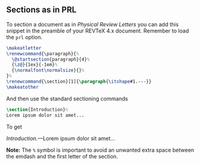 ## Sections as in PRL

To section a document as in _Physical Review Letters_ you can add this snippet in the preamble of your REVTeX 4.x document. Remember to load the `prl` option.

```latex
\makeatletter
\renewcommand{\paragraph}{%
  \@startsection{paragraph}{4}%
  {\z@}{1ex}{-1em}%
  {\normalfont\normalsize}{}%
}%
\renewcommand{\section}[1]{\paragraph{\itshape#1.---}}
\makeatother
```

And then use the standard sectioning commands

```latex
\section{Introduction}%
Lorem ipsum dolor sit amet...
```

To get

_Introduction._—Lorem ipsum dolor sit amet...

**Note:** The `%` symbol is important to avoid an unwanted extra space between the emdash and the first letter of the section.
